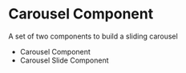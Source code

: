 Carousel Component
==================

A set of two components to build a sliding carousel

* Carousel Component
* Carousel Slide Component